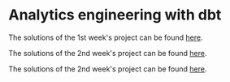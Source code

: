 # Analytics engineering with dbt

The solutions of the 1st week's project can be found [here](project-week-1.md).

The solutions of the 2nd week's project can be found [here](project-week-2.md).

The solutions of the 2nd week's project can be found [here](project-week-3.md).
